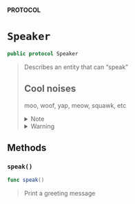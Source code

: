 **PROTOCOL**

# `Speaker`

```swift
public protocol Speaker
```

> Describes an entity that can “speak”
>
> <h2>Cool noises</h2>
>
> moo, woof, yap, meow, squawk, etc
>
>
>
> <details><summary markdown="span">Note</summary>
>
>
>
> Name must be fun!
>
> </details>
>
>
>
> <details><summary markdown="span">Warning</summary>
>
>
>
> Nyan Nyan Nyan Nyan Nyan
>
> </details>
>
>

## Methods
### `speak()`

```swift
func speak()
```

> Print a greeting message
